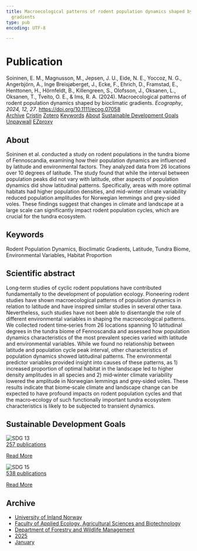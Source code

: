 ```yaml
---
title: Macroecological patterns of rodent population dynamics shaped by bioclimatic
  gradients
type: pub
encoding: UTF-8

---
```

<h1>Publication</h1>
<article id="csl-bib-container-UVCUH744" class="csl-bib-container">
  <div class="csl-bib-body"> <div class="csl-entry">Soininen, E. M., Magnusson, M., Jepsen, J. U., Eide, N. E., Yoccoz, N. G., Angerbjörn, A., Inge Breisjøberget, J., Ecke, F., Ehrich, D., Framstad, E., Henttonen, H., Hörnfeldt, B., Killengreen, S., Olofsson, J., Oksanen, L., Oksanen, T., Tveito, O. E., &#38; Ims, R. A. (2024). Macroecological patterns of rodent population dynamics shaped by bioclimatic gradients. <i>Ecography</i>, <i>2024, 12, 27</i>. <a href="https://doi.org/10.1111/ecog.07058">https://doi.org/10.1111/ecog.07058</a></div> </div>
  <div class="csl-bib-buttons">
    <a href="#taxonomy-article-UVCUH744" alt="archive" class="csl-bib-button">Archive</a>
    <a href="https://app.cristin.no/results/show.jsf?id=2337013" alt="Cristin" class="csl-bib-button">Cristin</a>
    <a href="http://zotero.org/groups/5881554/items/UVCUH744" alt="Zotero" class="csl-bib-button">Zotero</a>
    <a href="#keywords-article-UVCUH744" alt="keywords" class="csl-bib-button">Keywords</a>
    <a href="#about-article-UVCUH744" alt="about_pub" class="csl-bib-button">About</a>
    <a href="#sdg-article-UVCUH744" alt="sdg" class="csl-bib-button">Sustainable Development Goals</a>
    <a href="https://doi.org/10.1111/ecog.07058" alt="Unpaywall" class="csl-bib-button">Unpaywall</a>
    <a href="https://doi.org/10.1111/ecog.07058" alt="EZproxy" class="csl-bib-button">EZproxy</a>
  </div>
  <div id="csl-bib-meta-container-UVCUH744"></div>
</article>
<div id="csl-bib-meta-UVCUH744" class="csl-bib-meta">
  <article id="about-article-UVCUH744" class="about_pub-article">
    <h1>About</h1>
    Soininen et al. conducted a study on rodent populations in the tundra biome of Fennoscandia, examining how their population dynamics are influenced by latitude and environmental factors. They analyzed data from 26 locations over 10 degrees of latitude. The study found that while the interval between population peaks did not vary with latitude, other aspects of population dynamics did show latitudinal patterns. Specifically, areas with more optimal habitats had higher population densities, and mid-winter climate variability reduced population amplitudes for Norwegian lemmings and grey-sided voles. These findings suggest that changes in climate and landscape at a large scale can significantly impact rodent population cycles, which are crucial for the tundra ecosystem.
  </article>
  <article id="keywords-article-UVCUH744" class="keywords-article">
    <h1>Keywords</h1>
    Rodent Population Dynamics, Bioclimatic Gradients, Latitude, Tundra Biome, Environmental Variables, Habitat Proportion
  </article>
  <article id="abstract-article-UVCUH744" class="abstract-article">
    <h1>Scientific abstract</h1>
    Long‐term studies of cyclic rodent populations have contributed fundamentally to the development of population ecology. Pioneering rodent studies have shown macroecological patterns of population dynamics in relation to latitude and have inspired similar studies in several other taxa. Nevertheless, such studies have not been able to disentangle the role of different environmental variables in shaping the macroecological patterns. We collected rodent time‐series from 26 locations spanning 10 latitudinal degrees in the tundra biome of Fennoscandia and assessed how population dynamics characteristics of the most prevalent species varied with latitude and environmental variables. While we found no relationship between latitude and population cycle peak interval, other characteristics of population dynamics showed latitudinal patterns. The environmental predictor variables provided insight into causes of these patterns, as 1) increased proportion of optimal habitat in the landscape led to higher density amplitudes in all species and 2) mid‐winter climate variability lowered the amplitude in Norwegian lemmings and grey‐sided voles. These results indicate that biome‐scale climate and landscape change can be expected to have profound impacts on rodent population cycles and that the macro‐ecology of such functionally important tundra ecosystem characteristics is likely to be subjected to transient dynamics.
  </article>
  <article id="sdg-article-UVCUH744" class="sdg-article">
    <h1>Sustainable Development Goals</h1>
    <div class="sdg-container"><div id="sdg13" class="sdg">
        <img src="{{< params subfolder >}}images/sdg/sdg13_en.png" class="image" alt="SDG 13">
        <div class="sdg-overlay">
          <a href="{{< params subfolder >}}en/archive/?sdg=13#archive" class="sdg-publication-count"><span>257</span> publications</a>
          <p><a href="https://sdgs.un.org/goals/goal13" class="sdg-read-more">Read More</a></p>
        </div>
      </div> <div id="sdg15" class="sdg">
        <img src="{{< params subfolder >}}images/sdg/sdg15_en.png" class="image" alt="SDG 15">
        <div class="sdg-overlay">
          <a href="{{< params subfolder >}}en/archive/?sdg=15#archive" class="sdg-publication-count"><span>538</span> publications</a>
          <p><a href="https://sdgs.un.org/goals/goal15" class="sdg-read-more">Read More</a></p>
        </div>
      </div></div>
  </article>
  <article id="taxonomy-article-UVCUH744" class="taxonomy-article">
    <h1>Archive</h1>
    <ul>
      <li><a href="{{< params subfolder >}}en/archive/?key=3DCRN523">University of Inland Norway</a></li>
      <li><a href="{{< params subfolder >}}en/archive/?key=T77LXH6D">Faculty of Applied Ecology, Agricultural Sciences and Biotechnology</a></li>
      <li><a href="{{< params subfolder >}}en/archive/?key=7TRARPE3">Department of Forestry and Wildlife Management</a></li>
      <li><a href="{{< params subfolder >}}en/archive/?key=H5L4MZHE">2025</a></li>
      <li><a href="{{< params subfolder >}}en/archive/?key=Z4NRWY2R">January</a></li>
    </ul>
  </article>
</div>
